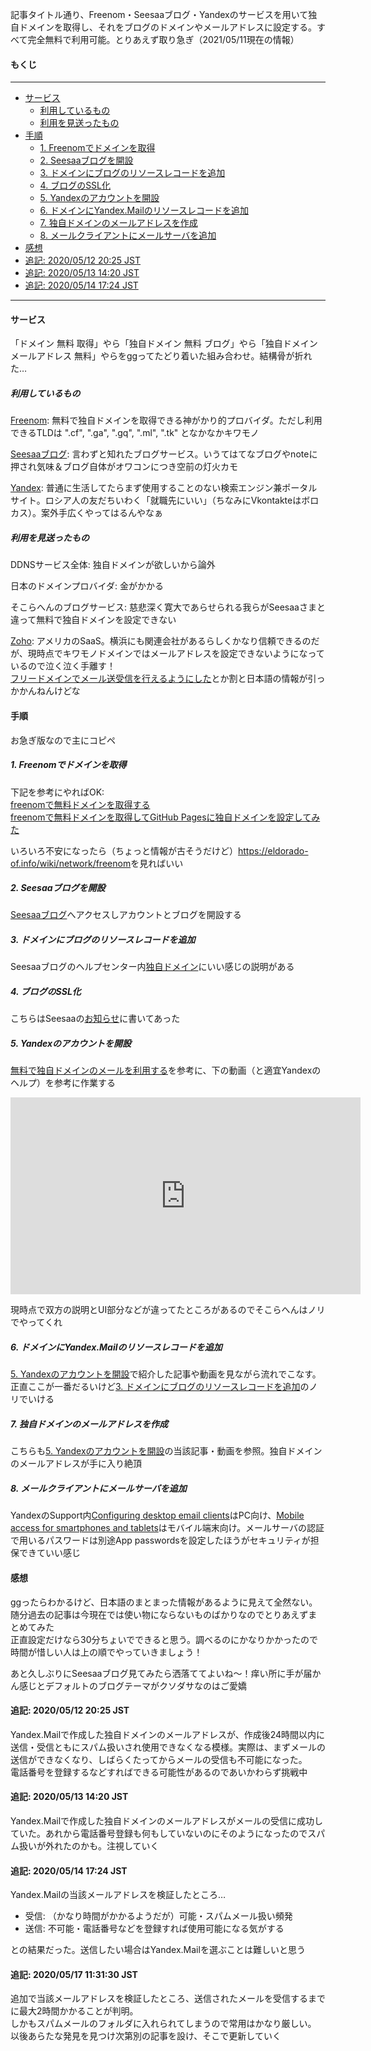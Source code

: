 <!--! metadata
    id: 1
    url: @ITSELF!
    idea: "無料ドメインブログメール整備"
    title: "完全無料！Freenom＋Seesaaブログ＋Yandexで独自ドメインの取得とブログドメインの設定・メールアドレスの作成をやる"
    author: "ベルザ"
    category: @DEFAULT
    label: @NULL!
    hashtag: @NULL!
    keyword: @NULL!
    description: @NULL!
    genre: @DEFAULT
    posted_at: 20210511140951
    updated_at: 20210517113940
    country: @JA!
    note: @WIP!, @TRIAL!
!-->

記事タイトル通り、Freenom・Seesaaブログ・Yandexのサービスを用いて独自ドメインを取得し、それをブログのドメインやメールアドレスに設定する。すべて完全無料で利用可能。とりあえず取り急ぎ（2021/05/11現在の情報）

<!--! readmore !-->

#### もくじ  

---

- [サービス](#サービス)  
  - [利用しているもの](#利用しているもの)
  - [利用を見送ったもの](#利用を見送ったもの)
- [手順](#手順)  
  - [1. Freenomでドメインを取得](#1-freenomでドメインを取得)
  - [2. Seesaaブログを開設](#2-seesaaブログを開設)
  - [3. ドメインにブログのリソースレコードを追加](#3-ドメインにブログのリソースレコードを追加)
  - [4. ブログのSSL化](#4-ブログのssl化)
  - [5. Yandexのアカウントを開設](#5-yandexのアカウントを開設)
  - [6. ドメインにYandex.Mailのリソースレコードを追加](#6-ドメインにyandexmailのリソースレコードを追加)
  - [7. 独自ドメインのメールアドレスを作成](#7-独自ドメインのメールアドレスを作成)
  - [8. メールクライアントにメールサーバを追加](#8-メールクライアントにメールサーバを追加)
- [感想](#感想)  
- [追記: 2020/05/12 20:25 JST](#追記-20200512-2025-jst)
- [追記: 2020/05/13 14:20 JST](#追記-20200513-1420-jst)
- [追記: 2020/05/14 17:24 JST](#追記-20200514-1724-jst)

---

#### サービス

「ドメイン 無料 取得」やら「独自ドメイン 無料 ブログ」やら「独自ドメイン メールアドレス 無料」やらをggってたどり着いた組み合わせ。結構骨が折れた…

##### 利用しているもの

[Freenom](https://www.freenom.com/ja/index.html): 無料で独自ドメインを取得できる神がかり的プロバイダ。ただし利用できるTLDは ".cf", ".ga", ".gq", ".ml", ".tk" となかなかキワモノ  

[Seesaaブログ](https://blog.seesaa.jp/): 言わずと知れたブログサービス。いうてはてなブログやnoteに押され気味＆ブログ自体がオワコンにつき空前の灯火カモ  

[Yandex](https://yandex.ru/): 普通に生活してたらまず使用することのない検索エンジン兼ポータルサイト。ロシア人の友だちいわく「就職先にいい」（ちなみにVkontakteはボロカス）。案外手広くやってはるんやなぁ

##### 利用を見送ったもの

DDNSサービス全体: 独自ドメインが欲しいから論外  

日本のドメインプロバイダ: 金がかかる  

そこらへんのブログサービス: 慈悲深く寛大であらせられる我らがSeesaaさまと違って無料で独自ドメインを設定できない  

[Zoho](https://www.zoho.com/jp/): アメリカのSaaS。横浜にも関連会社があるらしくかなり信頼できるのだが、現時点でキワモノドメインではメールアドレスを設定できないようになっているので泣く泣く手離す！  
[フリードメインでメール送受信を行えるようにした](https://nonoichi123.hatenablog.com/entry/%25e3%2583%2595%25e3%2583%25aa%25e3%2583%25bc%25e3%2583%2589%25e3%2583%25a1%25e3%2582%25a4%25e3%2583%25b3%25e3%2581%25a7%25e3%2583%25a1%25e3%2583%25bc%25e3%2583%25ab%25e9%2580%2581%25e5%258f%2597%25e4%25bf%25)とか割と日本語の情報が引っかかんねんけどな

#### 手順

お急ぎ版なので主にコピペ

##### 1. Freenomでドメインを取得

下記を参考にやればOK:  
[freenomで無料ドメインを取得する](https://note.com/dafujii/n/n406f385651e2)  
[freenomで無料ドメインを取得してGitHub Pagesに独自ドメインを設定してみた](https://qiita.com/lamplus/items/9451bc2f1f4612f9e647)  

いろいろ不安になったら（ちょっと情報が古そうだけど）<https://eldorado-of.info/wiki/network/freenom>を見ればいい

##### 2. Seesaaブログを開設

[Seesaaブログ](https://blog.seesaa.jp/)へアクセスしアカウントとブログを開設する

##### 3. ドメインにブログのリソースレコードを追加

Seesaaブログのヘルプセンター内[独自ドメイン](https://faq.seesaa.net/article/422864435.html)にいい感じの説明がある

##### 4. ブログのSSL化

こちらはSeesaaの[お知らせ](https://info.seesaa.net/article/475626112.html)に書いてあった

##### 5. Yandexのアカウントを開設

[無料で独自ドメインのメールを利用する](https://minokamo.xyz/?p=2900)を参考に、下の動画（と適宜Yandexのヘルプ）を参考に作業する  

<div class="youtube">
  <iframe width="560" height="315" src="https://www.youtube-nocookie.com/embed/CKXMfcEGCuc" title="YouTube video player" frameborder="0" allow="accelerometer; autoplay; clipboard-write; encrypted-media; gyroscope; picture-in-picture" allowfullscreen></iframe>  
</div>

現時点で双方の説明とUI部分などが違ってたところがあるのでそこらへんはノリでやってくれ

##### 6. ドメインにYandex.Mailのリソースレコードを追加

[5. Yandexのアカウントを開設](#5-yandexのアカウントを開設)で紹介した記事や動画を見ながら流れでこなす。正直ここが一番だるいけど[3. ドメインにブログのリソースレコードを追加](#3-ドメインにブログのリソースレコードを追加)のノリでいける

##### 7. 独自ドメインのメールアドレスを作成

こちらも[5. Yandexのアカウントを開設](#5-yandexのアカウントを開設)の当該記事・動画を参照。独自ドメインのメールアドレスが手に入り絶頂

##### 8. メールクライアントにメールサーバを追加

YandexのSupport内[Configuring desktop email clients](https://yandex.com/support/mail/mail-clients.html)はPC向け、[Mobile access for smartphones and tablets](https://yandex.com/support/mail/mobile-mail.html)はモバイル端末向け。メールサーバの認証で用いるパスワードは別途App passwordsを設定したほうがセキュリティが担保できていい感じ

#### 感想

ggったらわかるけど、日本語のまとまった情報があるように見えて全然ない。随分過去の記事は今現在では使い物にならないものばかりなのでとりあえずまとめてみた  
正直設定だけなら30分ちょいでできると思う。調べるのにかなりかかったので時間が惜しい人は上の順でやっていきましょう！  

あと久しぶりにSeesaaブログ見てみたら洒落ててよいね〜！痒い所に手が届かん感じとデフォルトのブログテーマがクソダサなのはご愛嬌

#### 追記: 2020/05/12 20:25 JST

Yandex.Mailで作成した独自ドメインのメールアドレスが、作成後24時間以内に送信・受信ともにスパム扱いされ使用できなくなる模様。実際は、まずメールの送信ができなくなり、しばらくたってからメールの受信も不可能になった。  
電話番号を登録するなどすればできる可能性があるのであいかわらず挑戦中

#### 追記: 2020/05/13 14:20 JST

Yandex.Mailで作成した独自ドメインのメールアドレスがメールの受信に成功していた。あれから電話番号登録も何もしていないのにそのようになったのでスパム扱いが外れたのかも。注視していく

#### 追記: 2020/05/14 17:24 JST

Yandex.Mailの当該メールアドレスを検証したところ…

- 受信: （かなり時間がかかるようだが）可能・スパムメール扱い頻発
- 送信: 不可能・電話番号などを登録すれば使用可能になる気がする

との結果だった。送信したい場合はYandex.Mailを選ぶことは難しいと思う

#### 追記: 2020/05/17 11:31:30 JST

追加で当該メールアドレスを検証したところ、送信されたメールを受信するまでに最大2時間かかることが判明。  
しかもスパムメールのフォルダに入れられてしまうので常用はかなり厳しい。  
以後あらたな発見を見つけ次第別の記事を設け、そこで更新していく

<!--! end-of-article !-->
